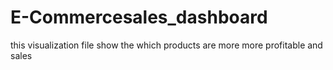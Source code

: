 # E-Commercesales_dashboard
this visualization file show the which products are more more profitable and sales
